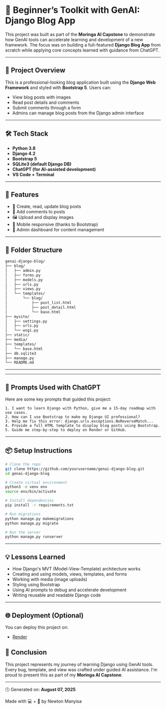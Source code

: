
# 🧠 Beginner’s Toolkit with GenAI: Django Blog App

This project was built as part of the **Moringa AI Capstone** to demonstrate how GenAI tools can accelerate learning and development of a new framework. The focus was on building a full-featured **Django Blog App** from scratch while applying core concepts learned with guidance from ChatGPT.

---

## 🚀 Project Overview

This is a professional-looking blog application built using the **Django Web Framework** and styled with **Bootstrap 5**. Users can:

- View blog posts with images
- Read post details and comments
- Submit comments through a form
- Admins can manage blog posts from the Django admin interface

---

## 🛠️ Tech Stack

- **Python 3.8**
- **Django 4.2**
- **Bootstrap 5**
- **SQLite3 (default Django DB)**
- **ChatGPT (for AI-assisted development)**
- **VS Code + Terminal**

---

## 🎯 Features

- 📝 Create, read, update blog posts
- 💬 Add comments to posts
- 🖼️ Upload and display images
- 📱 Mobile responsive (thanks to Bootstrap)
- 🔐 Admin dashboard for content management

---

## 📁 Folder Structure

```bash
genai-django-blog/
├── blog/
│   ├── admin.py
│   ├── forms.py
│   ├── models.py
│   ├── urls.py
│   ├── views.py
│   └── templates/
│       └── blog/
│           ├── post_list.html
│           ├── post_detail.html
│           └── base.html
├── mysite/
│   ├── settings.py
│   ├── urls.py
│   └── wsgi.py
├── static/
├── media/
├── templates/
│   └── base.html
├── db.sqlite3
├── manage.py
└── README.md
```

---


---

## 🧠 Prompts Used with ChatGPT

Here are some key prompts that guided this project:

```
1. I want to learn Django with Python, give me a 15-day roadmap with use cases.
2. How can I use Bootstrap to make my Django UI professional?
3. Help me fix this error: django.urls.exceptions.NoReverseMatch...
4. Provide a full HTML template to display blog posts using Bootstrap.
5. Guide me step-by-step to deploy on Render or GitHub.
```

---

## 📦 Setup Instructions

```bash
# Clone the repo
git clone https://github.com/yourusername/genai-django-blog.git
cd genai-django-blog

# Create virtual environment
python3 -m venv env
source env/bin/activate

# Install dependencies
pip install -r requirements.txt

# Run migrations
python manage.py makemigrations
python manage.py migrate

# Run the server
python manage.py runserver
```

---

## 💡 Lessons Learned

- How Django's MVT (Model-View-Template) architecture works
- Creating and using models, views, templates, and forms
- Working with media (image uploads)
- Styling using Bootstrap
- Using AI prompts to debug and accelerate development
- Writing reusable and readable Django code

---

## 🌐 Deployment (Optional)

You can deploy this project on:
- [Render](https://render.com/)




## 🏁 Conclusion

This project represents my journey of learning Django using GenAI tools. Every bug, template, and view was crafted under guided AI assistance. I'm proud to present this as part of my **Moringa AI Capstone**.

---

🕓 Generated on: **August 07, 2025**

Made with 💻 + 🧠 by Newton Manyisa
